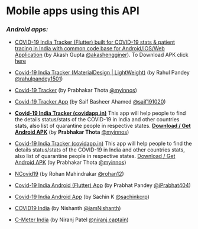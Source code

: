 # Mobile apps using this API

### _Android apps:_

- [COVID-19 India Tracker (Flutter) built for COVID-19 stats & patient tracing in India with common code base for Android/IOS/Web Application](https://github.com/akashengginer/covid-19_tracker_india) (by Akash Gupta [@akashengginer](https://github.com/akashengginer)). To Download APK click [here](https://github.com/akashengginer/covid-19_tracker_india/blob/master/apk/app-release.apk) 

- [Covid-19 India Tracker (MaterialDesign | LightWeight)](https://tinyurl.com/covid19IndiaTracker) (by Rahul Pandey [@rahulpandey1501](http://github.com/rahulpandey1501))

- [Covid-19 Tracker](http://covidapp.in) (by Prabhakar Thota [@myinnos](https://github.com/myinnos))

- [Covid-19 Tracker App](https://github.com/saif191020/covid-19-Tracker-App) (by Saif Basheer Ahamed [@saif191020](https://github.com/saif191020))

- __[Covid-19 India Tracker (covidapp.in)](http://covidapp.in)__ This app will help people to find the details status/stats of the COVID-19 in India and other countries stats, also list of quarantine people in respective states. __[Download / Get Android APK](https://drive.google.com/file/d/1n35tQndjuDJR8l1-zYHu6UBO-ZFibFuO/view)__ (by __Prabhakar Thota__ [@myinnos](https://github.com/myinnos))

- [Covid-19 India Tracker (covidapp.in)](http://covidapp.in) This app will help people to find the details status/stats of the COVID-19 in India and other countries stats, also list of quarantine people in respective states. [Download / Get Android APK](https://drive.google.com/file/d/1n35tQndjuDJR8l1-zYHu6UBO-ZFibFuO/view) (by Prabhakar Thota [@myinnos](https://github.com/myinnos))

- [NCovid19](http://covid.softycom.in) (by Rohan Mahindrakar [@rohan12](https://github.com/ROHAN12))

- [Covid-19 India Android (Flutter) App](https://github.com/iPrabhat404/covid19-flutter) (by Prabhat Pandey [@iPrabhat404](https://github.com/iPrabhat404))

- [Covid-19 India Android App](https://tinyurl.com/covid19indiask) (by Sachin K [@sachinkcrp](https://github.com/sachinkcrp))

- [COVID19 India](https://github.com/iamnishanth/Covid19India) (by Nishanth [@iamNishanth](https://github.com/iamnishanth))

- [C-Meter India](https://drive.google.com/open?id=13F6h7XeTkcMBoSPbzoAg-xnZXqCohFOx) (by Niranj Patel [@niranj.captain](https://github.com/niranj.captain))
